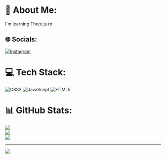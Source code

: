 # 💫 About Me:
I'm learning Three.js rn<br>


## 🌐 Socials:
[![Instagram](https://img.shields.io/badge/Instagram-%23E4405F.svg?logo=Instagram&logoColor=white)](https://instagram.com/@vedaannttrana) 

# 💻 Tech Stack:
![CSS3](https://img.shields.io/badge/css3-%231572B6.svg?style=for-the-badge&logo=css3&logoColor=white) ![JavaScript](https://img.shields.io/badge/javascript-%23323330.svg?style=for-the-badge&logo=javascript&logoColor=%23F7DF1E) ![HTML5](https://img.shields.io/badge/html5-%23E34F26.svg?style=for-the-badge&logo=html5&logoColor=white)
# 📊 GitHub Stats:
![](https://github-readme-stats.vercel.app/api?username=cmdvedant&theme=github_dark&hide_border=true&include_all_commits=false&count_private=false)<br/>
![](https://nirzak-streak-stats.vercel.app/?user=cmdvedant&theme=github_dark&hide_border=true)<br/>
![](https://github-readme-stats.vercel.app/api/top-langs/?username=cmdvedant&theme=github_dark&hide_border=true&include_all_commits=false&count_private=false&layout=compact)

---
[![](https://visitcount.itsvg.in/api?id=cmdvedant&icon=5&color=1)](https://visitcount.itsvg.in)

<!-- Proudly created with GPRM ( https://gprm.itsvg.in ) -->
